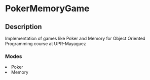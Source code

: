 # PokerMemoryGame

## Description
<p>Implementation of games like Poker and Memory for Object Oriented Programming course at UPR-Mayaguez</p>

### Modes
  <li>Poker</li>
  <li>Memory</li>
